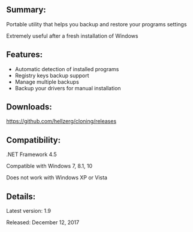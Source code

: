 ## Summary: ##

Portable utility that helps you backup and restore your programs settings

Extremely useful after a fresh installation of Windows

## Features: ##

* Automatic detection of installed programs
* Registry keys backup support
* Manage multiple backups
* Backup your drivers for manual installation

## Downloads: ##
https://github.com/hellzerg/cloning/releases

## Compatibility: ##

.NET Framework 4.5

Compatible with Windows 7, 8.1, 10

Does not work with Windows XP or Vista

## Details: ##

Latest version: 1.9

Released: December 12, 2017
